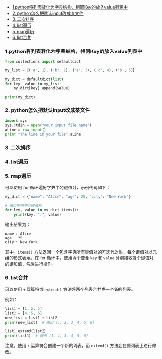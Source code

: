 - [1.python将列表转化为字典结构，相同Key的放入value列表中](#1python将列表转化为字典结构相同key的放入value列表中)
- [2. python怎么把默认input改成某文件](#2-python怎么把默认input改成某文件)
- [3. 二次排序](#3-二次排序)
- [4. list遍历](#4-list遍历)
- [5. map遍历](#5-map遍历)
- [6. list合并](#6-list合并)



### 1.python将列表转化为字典结构，相同Key的放入value列表中
```python
from collections import defaultdict

my_list = [('a', 1), ('b', 2), ('a', 3), ('c', 4), ('b', 5)]

my_dict = defaultdict(list)
for key, value in my_list:
    my_dict[key].append(value)

print(my_dict)
```
### 2. python怎么把默认input改成某文件
```python
import sys
sys.stdin = open("your input file name")
aLine = raw_input()
print "The line in your file",aLine
```

### 3. 二次排序

### 4. list遍历

### 5. map遍历
可以使用 for 循环遍历字典中的键值对，示例代码如下：

```python
my_dict = {"name": "Alice", "age": 25, "city": "New York"}

# 遍历字典中的键值对
for key, value in my_dict.items():
    print(key, ":", value)
```

输出结果为：

```
name : Alice
age : 25
city : New York
```

其中，`items()` 方法返回一个包含字典所有键值对的可迭代对象，每个键值对以元组的形式表示。在 for 循环中，使用两个变量 `key` 和 `value` 分别接收每个键值对的键和值，然后进行操作。

### 6. list合并
可以使用 `+` 运算符或 `extend()` 方法将两个列表合并成一个新的列表。

例如：

```python
list1 = [1, 2, 3]
list2 = [4, 5, 6]
new_list = list1 + list2
print(new_list)  # 输出 [1, 2, 3, 4, 5, 6]

list1.extend(list2)
print(list1)  # 输出 [1, 2, 3, 4, 5, 6]
```

注意，使用 `+` 运算符会创建一个新的列表，而 `extend()` 方法会在原列表上进行修改。
